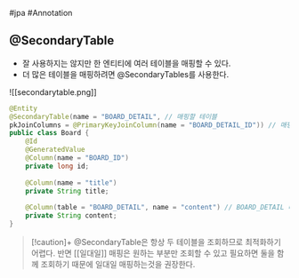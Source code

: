 #jpa #Annotation 

## @SecondaryTable
+ 잘 사용하지는 않지만 한 엔티티에 여러 테이블을 매핑할 수 있다.
+ 더 많은 테이블을 매핑하려면 @SecondaryTables를 사용한다.

![[secondarytable.png]]

```java
@Entity  
@SecondaryTable(name = "BOARD_DETAIL", // 매핑할 테이블   
pkJoinColumns = @PrimaryKeyJoinColumn(name = "BOARD_DETAIL_ID")) // 매핑할 외래키  
public class Board {  
    @Id  
    @GeneratedValue  
    @Column(name = "BOARD_ID")  
    private long id;  
  
    @Column(name = "title")  
    private String title;  
  
    @Column(table = "BOARD_DETAIL", name = "content") // BOARD_DETAIL 테이블의 컬럼을 매핑  
    private String content;  
}
```

> [!caution]+ 
> @SecondaryTable은 항상 두 테이블을 조회하므로 최적화하기 어렵다. 반면 [[일대일]] 매핑은 원하는 부분만 조회할 수 있고 필요하면 둘을 함께 조회하기 때문에 일대일 매핑하는것을 권장한다.